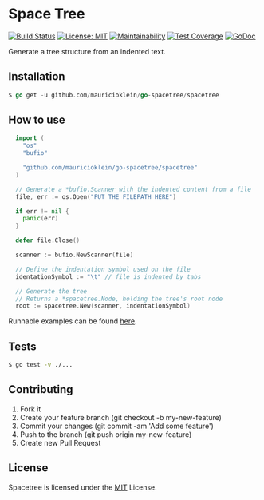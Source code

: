 # Space Tree

[![Build Status](https://travis-ci.org/mauricioklein/go-spacetree.svg?branch=master)](https://travis-ci.org/mauricioklein/go-spacetree)
[![License: MIT](https://img.shields.io/badge/License-MIT-yellow.svg)](https://opensource.org/licenses/MIT)
[![Maintainability](https://api.codeclimate.com/v1/badges/65187a309a09d5999bac/maintainability)](https://codeclimate.com/github/mauricioklein/go-spacetree/maintainability)
[![Test Coverage](https://api.codeclimate.com/v1/badges/65187a309a09d5999bac/test_coverage)](https://codeclimate.com/github/mauricioklein/go-spacetree/test_coverage)
[![GoDoc](https://godoc.org/github.com/mauricioklein/go-spacetree?status.svg)](https://godoc.org/github.com/mauricioklein/go-spacetree)

Generate a tree structure from an indented text.

## Installation

```go
$ go get -u github.com/mauricioklein/go-spacetree/spacetree
```

## How to use

```go
  import (
    "os"
    "bufio"

    "github.com/mauricioklein/go-spacetree/spacetree"
  )

  // Generate a *bufio.Scanner with the indented content from a file
  file, err := os.Open("PUT THE FILEPATH HERE")

  if err != nil {
    panic(err)
  }

  defer file.Close()

  scanner := bufio.NewScanner(file)

  // Define the indentation symbol used on the file
  identationSymbol := "\t" // file is indented by tabs

  // Generate the tree
  // Returns a *spacetree.Node, holding the tree's root node
  root := spacetree.New(scanner, indentationSymbol)
```

Runnable examples can be found [here](examples/).

## Tests

```bash
$ go test -v ./...
```

## Contributing

1. Fork it
2. Create your feature branch (git checkout -b my-new-feature)
3. Commit your changes (git commit -am 'Add some feature')
4. Push to the branch (git push origin my-new-feature)
5. Create new Pull Request

## License

Spacetree is licensed under the [MIT](https://opensource.org/licenses/MIT) License.

